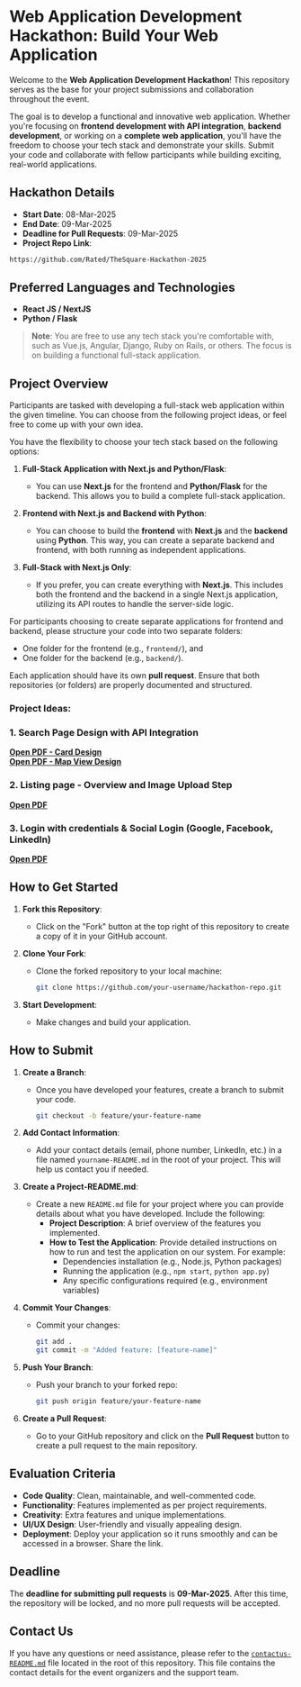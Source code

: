 # Web Application Development Hackathon: Build Your Web Application

Welcome to the **Web Application Development Hackathon**! This repository serves as the base for your project submissions and collaboration throughout the event.

The goal is to develop a functional and innovative web application. Whether you're focusing on **frontend development with API integration**, **backend development**, or working on a **complete web application**, you'll have the freedom to choose your tech stack and demonstrate your skills. Submit your code and collaborate with fellow participants while building exciting, real-world applications.

## Hackathon Details

- **Start Date**: 08-Mar-2025
- **End Date**: 09-Mar-2025
- **Deadline for Pull Requests**: 09-Mar-2025
- **Project Repo Link**: 
```bash
https://github.com/Rated/TheSquare-Hackathon-2025
```
## Preferred Languages and Technologies

- **React JS / NextJS**
- **Python / Flask**

> **Note**: You are free to use any tech stack you're comfortable with, such as Vue.js, Angular, Django, Ruby on Rails, or others. The focus is on building a functional full-stack application.

## Project Overview

Participants are tasked with developing a full-stack web application within the given timeline. You can choose from the following project ideas, or feel free to come up with your own idea. 

You have the flexibility to choose your tech stack based on the following options:

1. **Full-Stack Application with Next.js and Python/Flask**: 
    - You can use **Next.js** for the frontend and **Python/Flask** for the backend. This allows you to build a complete full-stack application.

2. **Frontend with Next.js and Backend with Python**: 
    - You can choose to build the **frontend** with **Next.js** and the **backend** using **Python**. This way, you can create a separate backend and frontend, with both running as independent applications.

3. **Full-Stack with Next.js Only**: 
    - If you prefer, you can create everything with **Next.js**. This includes both the frontend and the backend in a single Next.js application, utilizing its API routes to handle the server-side logic.

For participants choosing to create separate applications for frontend and backend, please structure your code into two separate folders:
- One folder for the frontend (e.g., `frontend/`), and 
- One folder for the backend (e.g., `backend/`).

Each application should have its own **pull request**. Ensure that both repositories (or folders) are properly documented and structured.

### Project Ideas:

### 1. **Search Page Design with API Integration**
<a href="resource/Task1-SearchPage/1-Search-Page-Card-View.pdf" target="_blank">**Open PDF - Card Design**</a>  
<a href="resource/Task1-SearchPage/2-Search-Page-Map-View.pdf" target="_blank">**Open PDF - Map View Design**</a>

### 2. **Listing page - Overview and Image Upload Step**
<a href="resource/Task2-ListingPage/Listing-Steps.pdf" target="_blank">**Open PDF**</a>


### 3. **Login with credentials & Social Login (Google, Facebook, LinkedIn)**
<a href="resource/Task3-Login/Popup-Login.pdf" target="_blank">**Open PDF**</a>


## How to Get Started

1. **Fork this Repository**:
   - Click on the "Fork" button at the top right of this repository to create a copy of it in your GitHub account.

2. **Clone Your Fork**:
   - Clone the forked repository to your local machine:
     ```bash
     git clone https://github.com/your-username/hackathon-repo.git
     ```

3. **Start Development**:
   - Make changes and build your application.

## How to Submit

1. **Create a Branch**:
   - Once you have developed your features, create a branch to submit your code.
     ```bash
     git checkout -b feature/your-feature-name
     ```
2. **Add Contact Information**:
    - Add your contact details (email, phone number, LinkedIn, etc.) in a file named `yourname-README.md` in the root of your project. This will help us contact you if needed.

3. **Create a Project-README.md**:
    - Create a new `README.md` file for your project where you can provide details about what you have developed. Include the following:
        - **Project Description**: A brief overview of the features you implemented.
        - **How to Test the Application**: Provide detailed instructions on how to run and test the application on our system. For example:
            - Dependencies installation (e.g., Node.js, Python packages)
            - Running the application (e.g., `npm start`, `python app.py`)
            - Any specific configurations required (e.g., environment variables)

4. **Commit Your Changes**:
   - Commit your changes:
     ```bash
     git add .
     git commit -m "Added feature: [feature-name]"
     ```

5. **Push Your Branch**:
   - Push your branch to your forked repo:
     ```bash
     git push origin feature/your-feature-name
     ```

6. **Create a Pull Request**:
   - Go to your GitHub repository and click on the **Pull Request** button to create a pull request to the main repository.

## Evaluation Criteria

- **Code Quality**: Clean, maintainable, and well-commented code.
- **Functionality**: Features implemented as per project requirements.
- **Creativity**: Extra features and unique implementations.
- **UI/UX Design**: User-friendly and visually appealing design.
- **Deployment**: Deploy your application so it runs smoothly and can be accessed in a browser. Share the link.

## Deadline

The **deadline for submitting pull requests** is **09-Mar-2025**. After this time, the repository will be locked, and no more pull requests will be accepted.

## Contact Us

If you have any questions or need assistance, please refer to the [`contactus-README.md`](./contactus-README.md) file located in the root of this repository. This file contains the contact details for the event organizers and the support team.